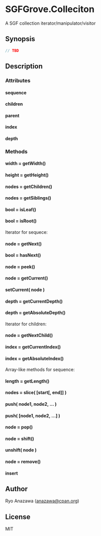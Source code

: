 # SGFGrove.Colleciton

A SGF collection iterator/manipulator/visitor

## Synopsis

```js
// TBD
```

## Description

### Attributes

#### sequence
#### children
#### parent
#### index
#### depth

### Methods

#### width = getWidth()

#### height = getHeight()

#### nodes = getChildren()

#### nodes = getSiblings()

#### bool = isLeaf()

#### bool = isRoot()

Iterator for sequece:

#### node = getNext()

#### bool = hasNext()

#### node = peek()

#### node = getCurrent()

#### setCurrent( node )

#### depth = getCurrentDepth()

#### depth = getAbsoluteDepth()

Iterator for children:

#### node = getNextChild()

#### index = getCurrentIndex()

#### index = getAbsoluteIndex()

Array-like methods for sequence:

#### length = getLength()

#### nodes = slice( [start[, end]] )

#### push( node1, node2, ... )
#### push( [node1, node2, ...] )

#### node = pop()

#### node = shift()

#### unshift( node )


#### node = remove()

#### insert

## Author

Ryo Anazawa (anazawa@cpan.org)

## License

MIT

